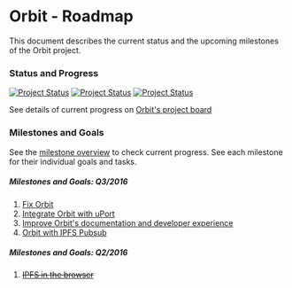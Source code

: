 # Orbit - Roadmap

This document describes the current status and the upcoming milestones of the Orbit project.

### Status and Progress

[![Project Status](https://badge.waffle.io/haadcode/orbit.svg?label=Backlog&title=Backlog)](http://waffle.io/haadcode/orbit) [![Project Status](https://badge.waffle.io/haadcode/orbit.svg?label=In%20Progress&title=In%20Progress)](http://waffle.io/haadcode/orbit) [![Project Status](https://badge.waffle.io/haadcode/orbit.svg?label=Done&title=Done)](http://waffle.io/haadcode/orbit) 

See details of current progress on [Orbit's project board](https://waffle.io/haadcode/orbit)

### Milestones and Goals

See the [milestone overview](https://github.com/haadcode/orbit/milestones) to check current progress. See each milestone for their individual goals and tasks.

##### Milestones and Goals: Q3/2016

1. [Fix Orbit](https://github.com/haadcode/orbit/milestone/2)
2. [Integrate Orbit with uPort](https://github.com/haadcode/orbit/milestone/3)
3. [Improve Orbit's documentation and developer experience](https://github.com/haadcode/orbit/milestone/4)
4. [Orbit with IPFS Pubsub](https://github.com/haadcode/orbit/milestone/5)

##### Milestones and Goals: Q2/2016

1. ~~[IPFS in the browser](https://github.com/haadcode/orbit/milestone/1?closed=1)~~

